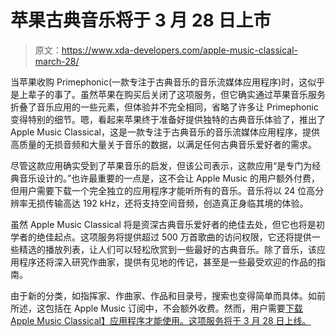 # 苹果古典音乐将于 3 月 28 日上市

> 原文：<https://www.xda-developers.com/apple-music-classical-march-28/>

当苹果收购 Primephonic(一款专注于古典音乐的音乐流媒体应用程序)时，这似乎是上辈子的事了。虽然苹果在购买后关闭了这项服务，但它确实通过苹果音乐服务折叠了音乐应用的一些元素，但体验并不完全相同，省略了许多让 Primephonic 变得特别的细节。嗯，看起来苹果终于准备好提供独特的古典音乐体验了，推出了 Apple Music Classical，这是一款专注于古典音乐的音乐流媒体应用程序，提供高质量的无损音频和大量关于音乐的数据，以满足任何古典音乐爱好者的需求。

尽管这款应用确实受到了苹果音乐的启发，但该公司表示，这款应用“是专门为经典音乐设计的。”也许最重要的一点是，这不会让 Apple Music 的用户额外付费，但用户需要下载一个完全独立的应用程序才能听所有的音乐。音乐将以 24 位高分辨率无损传输高达 192 kHz，还将支持空间音频，创造真正身临其境的体验。

虽然 Apple Music Classical 将是资深古典音乐爱好者的绝佳去处，但它也将是初学者的绝佳起点。这项服务将提供超过 500 万首歌曲的访问权限，它还将提供一些精选的播放列表，让人们可以轻松欣赏到一些最好的古典音乐。除了音乐，该应用程序还将深入研究作曲家，提供有见地的传记，甚至是一些最受欢迎的作品的指南。

由于新的分类，如指挥家、作曲家、作品和目录号，搜索也变得简单而具体。如前所述，这包括在 Apple Music 订阅中，不会额外收费。然而，用户需要[下载 Apple Music Classical】应用程序才能使用。这项服务将于 3 月 28 日上线。](https://apps.apple.com/app/id1598433714)